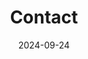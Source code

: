 ---
title: Contact
date: 2024-09-24
type: landing
sections:
  - block: contact
    content:
      title: Contact
      email: nhj7804@jbnu.ac.kr
      phone: 010-2485-7804
      address:
        street: 전북대학교 공과대학 7호관 512호
        city: 전주시
        region: 전라북도
        postcode: '54896'
        country: 대한민국
        country_code: KO
      coordinates:
        latitude: '35.84601324617979'
        longitude: '127.13444961966684'
      directions: 
      autolink: true
      
      contact_links:
        - icon: google
          icon_pack: fab
          name: Email
          link: 'mailto:nhj7804@jbnu.ac.kr'
        - icon: whatsapp
          icon_pack: fab
          name: Phone
          link: 'tel:010-2485-7804'
        - icon: map-marked-alt
          icon_pack: fas 
          name: Location
          link: 'https://www.google.com/maps/search/?api=1&query=35.84601324617979,127.13444961966684'
    design:
      columns: '3'

map:
  provider: 'mapnik'
  api_key: ''
  zoom: 15
---